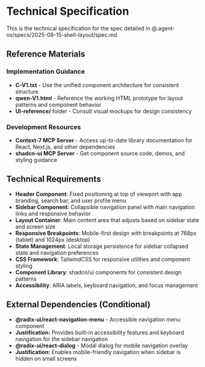 # Technical Specification

This is the technical specification for the spec detailed in @.agent-os/specs/2025-08-15-shell-layout/spec.md

## Reference Materials

### Implementation Guidance
- **C-V1.txt** - Use the unified component architecture for consistent structure
- **qwen-V1.html** - Reference the working HTML prototype for layout patterns and component behavior
- **UI-reference/** folder - Consult visual mockups for design consistency

### Development Resources
- **Context-7 MCP Server** - Access up-to-date library documentation for React, Next.js, and other dependencies
- **shadcn-ui MCP Server** - Get component source code, demos, and styling guidance

## Technical Requirements

- **Header Component**: Fixed positioning at top of viewport with app branding, search bar, and user profile menu
- **Sidebar Component**: Collapsible navigation panel with main navigation links and responsive behavior
- **Layout Container**: Main content area that adjusts based on sidebar state and screen size
- **Responsive Breakpoints**: Mobile-first design with breakpoints at 768px (tablet) and 1024px (desktop)
- **State Management**: Local storage persistence for sidebar collapsed state and navigation preferences
- **CSS Framework**: TailwindCSS for responsive utilities and component styling
- **Component Library**: shadcn/ui components for consistent design patterns
- **Accessibility**: ARIA labels, keyboard navigation, and focus management

## External Dependencies (Conditional)

- **@radix-ui/react-navigation-menu** - Accessible navigation menu component
- **Justification:** Provides built-in accessibility features and keyboard navigation for the sidebar navigation
- **@radix-ui/react-dialog** - Modal dialog for mobile navigation overlay
- **Justification:** Enables mobile-friendly navigation when sidebar is hidden on small screens
